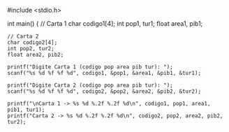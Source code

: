 #include <stdio.h>

int main() {
    // Carta 1
    char codigo1[4];
    int pop1, tur1;
    float area1, pib1;

    // Carta 2
    char codigo2[4];
    int pop2, tur2;
    float area2, pib2;

    printf("Digite Carta 1 (codigo pop area pib tur): ");
    scanf("%s %d %f %f %d", codigo1, &pop1, &area1, &pib1, &tur1);

    printf("Digite Carta 2 (codigo pop area pib tur): ");
    scanf("%s %d %f %f %d", codigo2, &pop2, &area2, &pib2, &tur2);

    printf("\nCarta 1 -> %s %d %.2f %.2f %d\n", codigo1, pop1, area1, pib1, tur1);
    printf("Carta 2 -> %s %d %.2f %.2f %d\n", codigo2, pop2, area2, pib2, tur2);

   

